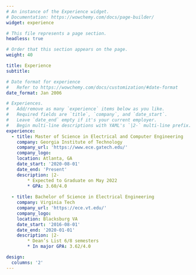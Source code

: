```yaml
---
# An instance of the Experience widget.
# Documentation: https://wowchemy.com/docs/page-builder/
widget: experience

# This file represents a page section.
headless: true

# Order that this section appears on the page.
weight: 40

title: Experience
subtitle:

# Date format for experience
#   Refer to https://wowchemy.com/docs/customization/#date-format
date_format: Jan 2006

# Experiences.
#   Add/remove as many `experience` items below as you like.
#   Required fields are `title`, `company`, and `date_start`.
#   Leave `date_end` empty if it's your current employer.
#   Begin multi-line descriptions with YAML's `|2-` multi-line prefix.
experience:
  - title: Master of Science in Electrical and Computer Engineering
    company: Georgia Institute of Technology
    company_url: 'https://www.ece.gatech.edu/'
    company_logo: 
    location: Atlanta, GA
    date_start: '2020-08-01'
    date_end: 'Present'
    description: |2-
        * Expected to Graduate on May 2022
        * GPA: 3.60/4.0
        
  - title: Bachelor of Science in Electrical Engineering
    company: Virginia Tech
    company_url: 'https://ece.vt.edu/'
    company_logo: 
    location: Blacksburg VA
    date_start: '2016-08-01'
    date_end: '2020-01-01'
    description: |2-
        * Dean’s List 6/8 semesters
        * In major GPA: 3.62/4.0

design:
  columns: '2'
---
```

